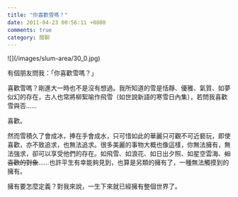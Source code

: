 ```yaml
---
title: "你喜歡雪嗎？"
date: 2011-04-23 00:56:11 +0800
comments: true
category: 閒聊
---
```

<p>![](/images/slum-area/30_0.jpg)</p><p>有個朋友問我：「你喜歡雪嗎？」</p><p>喜歡雪嗎？剛進大一時也不是沒有想過。我所知道的雪是恬靜、優雅、氣質、如夢似幻的存在，古人也常將柳絮喻作飛雪（如世說新語的寒雪日內集），若問我喜歡雪與否&hellip;&hellip;</p><p>喜歡。</p><p>然而雪積久了會成冰，捧在手會成水，只可惜如此的華麗只可觀不可近褻玩，即使喜歡，亦不致追求，也無法追求。很多美麗的事物大概也像這樣，你無法擁有，無法強求，卻可以享受他們的存在。如飛雪、如浪花、如日出夕照、如星空雲海、<s>如喜歡的對象</s>&hellip;&hellip;也許平生有幸能夠見到，也算是另類的擁有了，一種無法觸摸到的擁有。</p><p>擁有要怎麼定義？對我來說，一生下來就已經擁有整個世界了。</p>
